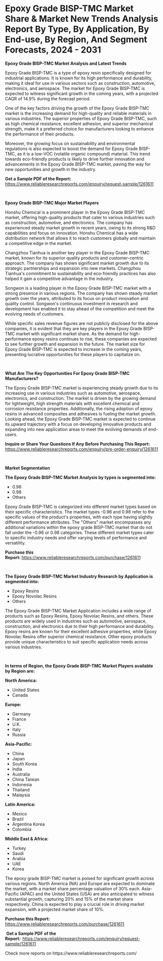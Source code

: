 <p><h1>Epoxy Grade BISP-TMC Market Share & Market New Trends Analysis Report By Type, By Application, By End-use, By Region, And Segment Forecasts, 2024 - 2031</h1></p><p><strong>Epoxy Grade BISP-TMC Market Analysis and Latest Trends</strong></p>
<p><p>Epoxy Grade BISP-TMC is a type of epoxy resin specifically designed for industrial applications. It is known for its high performance and durability, making it ideal for use in various sectors such as construction, automotive, electronics, and aerospace. The market for Epoxy Grade BISP-TMC is expected to witness significant growth in the coming years, with a projected CAGR of 14.9% during the forecast period.</p><p>One of the key factors driving the growth of the Epoxy Grade BISP-TMC market is the increasing demand for high-quality and reliable materials in various industries. The superior properties of Epoxy Grade BISP-TMC, such as high chemical resistance, excellent adhesion, and superior mechanical strength, make it a preferred choice for manufacturers looking to enhance the performance of their products.</p><p>Moreover, the growing focus on sustainability and environmental regulations is also expected to boost the demand for Epoxy Grade BISP-TMC, as it is a low-VOC (volatile organic compound) material. This trend towards eco-friendly products is likely to drive further innovation and advancements in the Epoxy Grade BISP-TMC market, paving the way for new opportunities and growth in the industry.</p></p>
<p><strong>Get a Sample PDF of the Report:&nbsp;</strong> <a href="https://www.reliableresearchreports.com/enquiry/request-sample/1261611">https://www.reliableresearchreports.com/enquiry/request-sample/1261611</a></p>
<p>&nbsp;</p>
<p><strong>Epoxy Grade BISP-TMC Major Market Players</strong></p>
<p><p>Honshu Chemical is a prominent player in the Epoxy Grade BISP-TMC market, offering high-quality products that cater to various industries such as construction, automotive, and electronics. The company has experienced steady market growth in recent years, owing to its strong R&D capabilities and focus on innovation. Honshu Chemical has a wide distribution network that allows it to reach customers globally and maintain a competitive edge in the market.</p><p>Changzhou Tianhua is another key player in the Epoxy Grade BISP-TMC market, known for its superior quality products and customer-centric approach. The company has shown significant market growth due to its strategic partnerships and expansion into new markets. Changzhou Tianhua's commitment to sustainability and eco-friendly practices has also helped it gain a competitive advantage in the industry.</p><p>Songwon is a leading player in the Epoxy Grade BISP-TMC market with a strong presence in various regions. The company has shown steady market growth over the years, attributed to its focus on product innovation and quality control. Songwon's continuous investment in research and development has enabled it to stay ahead of the competition and meet the evolving needs of customers.</p><p>While specific sales revenue figures are not publicly disclosed for the above companies, it is evident that they are key players in the Epoxy Grade BISP-TMC market with significant market share. As the demand for high-performance epoxy resins continues to rise, these companies are expected to see further growth and expansion in the future. The market size for Epoxy Grade BISP-TMC is expected to increase in the coming years, presenting lucrative opportunities for these players to capitalize on.</p></p>
<p>&nbsp;</p>
<p><strong>What Are The Key Opportunities For Epoxy Grade BISP-TMC Manufacturers?</strong></p>
<p><p>The Epoxy Grade BISP-TMC market is experiencing steady growth due to its increasing use in various industries such as automotive, aerospace, electronics, and construction. The market is driven by the growing demand for lightweight, high strength materials with excellent chemical and corrosion resistance properties. Additionally, the rising adoption of epoxy resins in advanced composites and adhesives is fueling the market growth. Looking ahead, the Epoxy Grade BISP-TMC market is expected to continue its upward trajectory with a focus on developing innovative products and expanding into new application areas to meet the evolving demands of end-users.</p></p>
<p><strong>Inquire or Share Your Questions If Any Before Purchasing This Report:</strong> <a href="https://www.reliableresearchreports.com/enquiry/pre-order-enquiry/1261611">https://www.reliableresearchreports.com/enquiry/pre-order-enquiry/1261611</a></p>
<p>&nbsp;</p>
<p><strong>Market Segmentation</strong></p>
<p><strong>The Epoxy Grade BISP-TMC Market Analysis by types is segmented into:</strong></p>
<p><ul><li>0.96</li><li>0.98</li><li>Others</li></ul></p>
<p><p>Epoxy Grade BISP-TMC is categorized into different market types based on their specific characteristics. The market types -0.96 and 0.98 refer to the specific values of the product's properties, with each type having slightly different performance attributes. The "Others" market encompasses any additional variations within the epoxy grade BISP-TMC market that do not fall under the -0.96 or 0.98 categories. These different market types cater to specific industry needs and offer varying levels of performance and versatility.</p></p>
<p><strong>Purchase this Report:&nbsp;</strong><a href="https://www.reliableresearchreports.com/purchase/1261611">https://www.reliableresearchreports.com/purchase/1261611</a></p>
<p>&nbsp;</p>
<p><strong>The Epoxy Grade BISP-TMC Market Industry Research by Application is segmented into:</strong></p>
<p><ul><li>Epoxy Resins</li><li>Epoxy Novolac Resins</li><li>Others</li></ul></p>
<p><p>The Epoxy Grade BISP-TMC Market Application includes a wide range of products such as Epoxy Resins, Epoxy Novolac Resins, and others. These products are widely used in industries such as automotive, aerospace, construction, and electronics due to their high performance and durability. Epoxy resins are known for their excellent adhesive properties, while Epoxy Novolac Resins offer superior chemical resistance. Other epoxy products provide unique characteristics to suit specific application needs across various industries.</p></p>
<p>&nbsp;</p>
<p><strong>In terms of Region, the Epoxy Grade BISP-TMC Market Players available by Region are:</strong></p>
<p>
    <p> <strong> North America: </strong>
        <ul>
            <li>United States</li>
            <li>Canada</li>
        </ul>
        </p> 
    <p> <strong> Europe: </strong>
        <ul>
            <li>Germany</li>
            <li>France</li>
            <li>U.K.</li>
            <li>Italy</li>
            <li>Russia</li>
        </ul>
        </p> 
    <p> <strong> Asia-Pacific: </strong>
        <ul>
            <li>China</li>
            <li>Japan</li>
            <li>South Korea</li>
            <li>India</li>
            <li>Australia</li>
            <li>China Taiwan</li>
            <li>Indonesia</li>
            <li>Thailand</li>
            <li>Malaysia</li>
        </ul>
        </p> 
    <p> <strong> Latin America: </strong>
        <ul>
            <li>Mexico</li>
            <li>Brazil</li>
            <li>Argentina Korea</li>
            <li>Colombia</li>
        </ul>
        </p> 
    <p> <strong> Middle East & Africa: </strong>
        <ul>
            <li>Turkey</li>
            <li>Saudi</li>
            <li>Arabia</li>
            <li>UAE</li>
            <li>Korea</li>
        </ul>
    </p>
    </p>
<p><p>The epoxy grade BISP-TMC market is poised for significant growth across various regions. North America (NA) and Europe are expected to dominate the market, with a market share percentage valuation of 30% each. Asia-Pacific (APAC) and the United States (USA) are also anticipated to witness substantial growth, capturing 20% and 15% of the market share respectively. China is expected to play a crucial role in driving market expansion, with a projected market share of 10%.</p></p>
<p><strong>Purchase this Report: </strong><a href="https://www.reliableresearchreports.com/purchase/1261611">https://www.reliableresearchreports.com/purchase/1261611</a></p>
<p>&nbsp;<strong>Get a Sample PDF of the Report:&nbsp;&nbsp;</strong><a href="https://www.reliableresearchreports.com/enquiry/request-sample/1261611">https://www.reliableresearchreports.com/enquiry/request-sample/1261611</a></p>
<p><strong></strong></p>
<p>Check more reports on https://www.reliableresearchreports.com/</p>